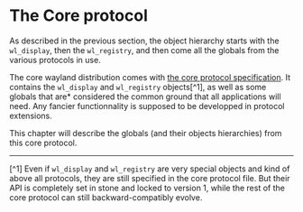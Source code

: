 # The Core protocol

As described in the previous section, the object hierarchy starts with the `wl_display`, then
the `wl_registry`, and then come all the globals from the various protocols in use.

The core wayland distribution comes with
[the core protocol specification](https://cgit.freedesktop.org/wayland/wayland/tree/protocol/wayland.xml).
It contains the `wl_display` and `wl_registry` objects[^1], as well as some globals that are*
considered the common ground that all applications will need. Any fancier functionnality is supposed
to be developped in protocol extensions.

This chapter will describe the globals (and their objects hierarchies) from this core protocol.

------

[^1] Even if `wl_display` and `wl_registry` are very special objects and kind of above all protocols,
they are still specified in the core protocol file. But their API is completely set in stone and
locked to version 1, while the rest of the core protocol can still backward-compatibly evolve.
